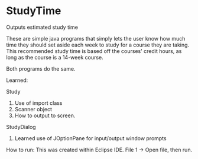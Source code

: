 # StudyTime
Outputs estimated study time

These are simple java programs that simply lets the user know how much time they should set aside each week to study for a course they are taking.
This recommended study time is based off the courses' credit hours, as long as the course is a 14-week course.

Both programs do the same.

Learned:

Study
1. Use of import class
2. Scanner object
3. How to output to screen.

StudyDialog
1. Learned use of JOptionPane for input/output window prompts

How to run:
This was created within Eclipse IDE. File 1 -> Open file, then run.

